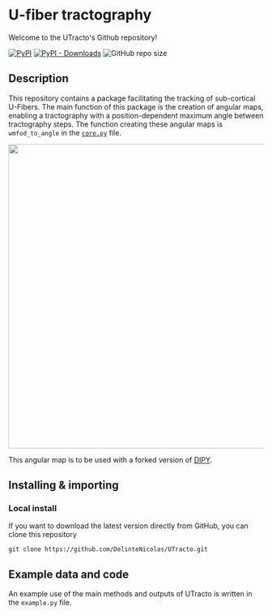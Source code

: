# U-fiber tractography

Welcome to the UTracto's Github repository!

[![PyPI](https://img.shields.io/pypi/v/utracto?label=pypi%20package)](https://pypi.org/project/utracto/)
[![PyPI - Downloads](https://img.shields.io/pypi/dm/utracto)](https://pypi.org/project/utracto/)
![GitHub repo size](https://img.shields.io/github/repo-size/DelinteNicolas/UTracto)

## Description

This repository contains a package facilitating the tracking of sub-cortical U-Fibers. The main function of this package is the creation of angular maps, enabling a tractography with a position-dependent maximum angle between tractography steps. The function creating these angular maps is `wmfod_to_angle` in the [`core.py`](https://github.com/DelinteNicolas/UTracto/blob/main/utracto/core.py) file.

<p align="center">
  <img src="https://user-images.githubusercontent.com/70629561/207111838-6ec3ba60-fd52-47ad-a469-17a29df74513.png" width="600" />
</p>

This angular map is to be used with a forked version of [DIPY](https://github.com/DelinteNicolas/dipy).

## Installing & importing

### Local install

If you want to download the latest version directly from GitHub, you can clone this repository
```
git clone https://github.com/DelinteNicolas/UTracto.git
```

## Example data and code

An example use of the main methods and outputs of UTracto is written in the `example.py` file. 
